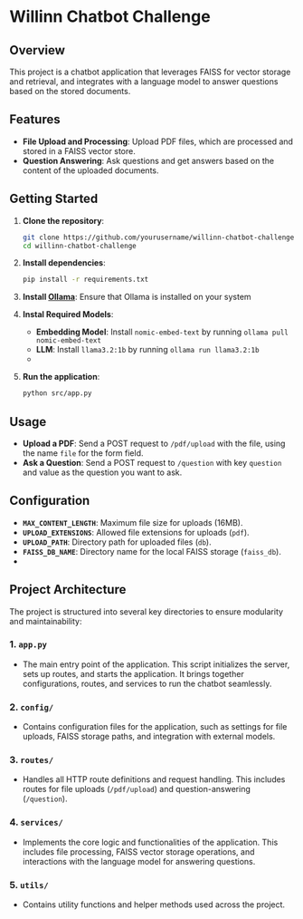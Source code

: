 # Willinn Chatbot Challenge

## Overview

This project is a chatbot application that leverages FAISS for vector storage and retrieval, and integrates with a language model to answer questions based on the stored documents.

## Features

- **File Upload and Processing**: Upload PDF files, which are processed and stored in a FAISS vector store.
- **Question Answering**: Ask questions and get answers based on the content of the uploaded documents.


## Getting Started

1. **Clone the repository**:
    ```sh
    git clone https://github.com/yourusername/willinn-chatbot-challenge.git
    cd willinn-chatbot-challenge
    ```

2. **Install dependencies**:
    ```sh
    pip install -r requirements.txt
    ```

3. **Install [Ollama](https://ollama.com/)**:
   Ensure that Ollama is installed on your system

4. **Instal Required Models**:
    - **Embedding Model**: Install `nomic-embed-text` by running `ollama pull nomic-embed-text`
    - **LLM**: Install `llama3.2:1b` by running `ollama run llama3.2:1b`
    - 
5. **Run the application**:
    ```sh
    python src/app.py
    ```

## Usage

- **Upload a PDF**: Send a POST request to `/pdf/upload` with the file, using the name `file` for the form field.
- **Ask a Question**: Send a POST request to `/question` with key `question` and value as the question you want to ask.

## Configuration

- **`MAX_CONTENT_LENGTH`**: Maximum file size for uploads (16MB).
- **`UPLOAD_EXTENSIONS`**: Allowed file extensions for uploads (`pdf`).
- **`UPLOAD_PATH`**: Directory path for uploaded files (`db`).
- **`FAISS_DB_NAME`**: Directory name for the local FAISS storage (`faiss_db`).
- 
## Project Architecture

The project is structured into several key directories to ensure modularity and maintainability:

### 1. **`app.py`**
   - The main entry point of the application. This script initializes the server, sets up routes, and starts the application. It brings together configurations, routes, and services to run the chatbot seamlessly.

### 2. **`config/`**
   - Contains configuration files for the application, such as settings for file uploads, FAISS storage paths, and integration with external models.

### 3. **`routes/`**
   - Handles all HTTP route definitions and request handling. This includes routes for file uploads (`/pdf/upload`) and question-answering (`/question`).

### 4. **`services/`**
   - Implements the core logic and functionalities of the application. This includes file processing, FAISS vector storage operations, and interactions with the language model for answering questions.

### 5. **`utils/`**
   - Contains utility functions and helper methods used across the project.
